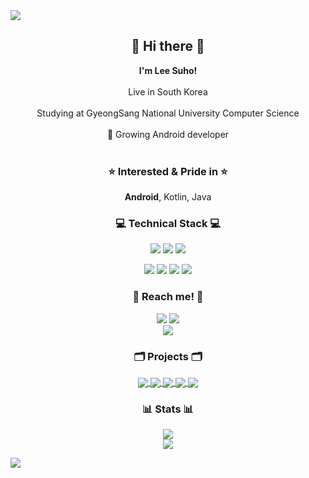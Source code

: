 <img src="https://capsule-render.vercel.app/api?type=waving&color=93A9D1&section=header&height=200&text=Lee Suho&fontColor=black&fontSize=50&fontAlignY=30"/>

<h2 align="center">👋 Hi there 👋</h2>
<p align="center">
  <b>I'm Lee Suho!</b></br></br>
  Live in South Korea</br></br>
  Studying at GyeongSang National University Computer Science</br></br>
  🌱 Growing Android developer</br></br>
</p>

<h3 align="center">⭐ Interested & Pride in ⭐</h3>
<p align="center"><b>Android</b>, Kotlin, Java

<h3 align="center">💻 Technical Stack 💻</h3>
<p align="center">
  <!--
  <b>I'm skilled at</b></br>
  -->
  <img src="https://img.shields.io/badge/Android-3DDC84?style=flat-square&logo=Android&logoColor=white"/>
  <img src="https://img.shields.io/badge/Kotlin-0095D5?style=flat-square&logo=Kotlin&logoColor=white"/>
  <img src="https://img.shields.io/badge/Java-007396?style=flat-square&logo=Java&logoColor=white"/>
</p>
<p align="center">
  <!--
  <b>I've used at least once</b></br>
  -->
  <img src="https://img.shields.io/badge/Python-3776AB?style=flat-square&logo=Python&logoColor=white"/>
  <img src="https://img.shields.io/badge/PHP-777BB4?style=flat-square&logo=PHP&logoColor=white"/>
  <img src="https://img.shields.io/badge/MySQL-4479A1?style=flat-square&logo=MySQL&logoColor=white"/>
  <img src="https://img.shields.io/badge/Firebase-FFCA28?style=flat-square&logo=Firebase&logoColor=black"/>
</p>

<h3 align="center">📧 Reach me! 📧</h3>
<p align="center">
  <!--
  <a href="https://velog.io/@dev_suho"><img src="https://img.shields.io/badge/Tech%20Blog-11B48A?style=flat-square&logo=Vimeo&logoColor=white"/></a>
  -->
  <a href="suho2718@gmail.com"><img src="https://img.shields.io/badge/Gmail-D14836?style=flat-square&logo=Gmail&logoColor=white&link=suho2718@gmail.com"/></a>
  <a href="https://www.instagram.com/dev_suho/"><img src="https://img.shields.io/badge/Instagram-E4405F?style=flat-square&logo=Instagram&logoColor=white&link=https://www.instagram.com/dev_suho"/></a></br>
  <a href="https://github.com/leesh96"><img src="https://hits.seeyoufarm.com/api/count/incr/badge.svg?url=https%3A%2F%2Fgithub.com%2Fleesh96&count_bg=%238BD951&title_bg=%236E6E6E&icon=github.svg&icon_color=%23FFFFFF&title=Hits%21&edge_flat=false"/></a>
</p>

<h3 align="center">🗂 Projects 🗂</h3>
<p align="center">
<a href="https://github.com/PeopleAndService/BBasPassenger-Android">
  <img align="center" src="https://github-readme-stats.vercel.app/api/pin/?username=PeopleAndService&repo=BBasPassenger-Android&hide_border=true&border_radius=10&theme=blueberry&show_owner=false" />
</a>
<a href="https://github.com/Dynamic-LAB/sinsungo_android">
  <img align="center" src="https://github-readme-stats.vercel.app/api/pin/?username=Dynamic-LAB&repo=sinsungo_android&hide_border=true&border_radius=10&theme=blueberry&show_owner=false" />
</a>
<a href="https://github.com/Yg323/app_anima">
  <img align="center" src="https://github-readme-stats.vercel.app/api/pin/?username=Yg323&repo=app_anima&hide_border=true&border_radius=10&theme=blueberry&show_owner=false" />
</a>
<a href="https://github.com/leesh96/Memorythm">
  <img align="center" src="https://github-readme-stats.vercel.app/api/pin/?username=leesh96&repo=Memorythm&hide_border=true&border_radius=10&theme=blueberry&show_owner=false" />
</a>
<a href="https://github.com/leesh96/Petlog">
  <img align="center" src="https://github-readme-stats.vercel.app/api/pin/?username=leesh96&repo=Petlog&hide_border=true&border_radius=10&theme=blueberry&show_owner=false" />
</a>
</p>

<h3 align="center">📊 Stats 📊</h3>
<p align="center">
  <img src="https://github-readme-stats.vercel.app/api?username=leesh96&theme=blueberry&show_icons=true&hide_border=true&count_private=true&border_radius=10&line_height=25&include_all_commits=true"/></br>
  <!--
  <img src="https://github-readme-stats.vercel.app/api/top-langs/?username=leesh96&theme=blueberry&layout=compact&hide_border=true&border_radius=10"/>
  -->
  <a href="https://solved.ac/suho2718">
    <img src="http://mazassumnida.wtf/api/pastel/generate_badge?boj=suho2718"/>
  </a>
</p>

<img src="https://capsule-render.vercel.app/api?type=waving&color=93A9D1&section=footer&height=200"/>
